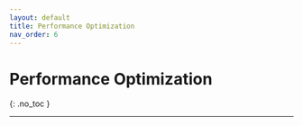 ```yaml
---
layout: default
title: Performance Optimization
nav_order: 6
---
```


# Performance Optimization
{: .no_toc }

---

